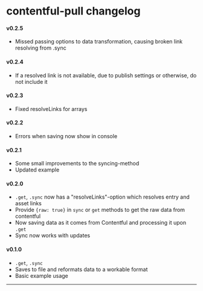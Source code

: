 # contentful-pull changelog

#### v0.2.5
  - Missed passing options to data transformation, causing broken link resolving from .sync

#### v0.2.4
  - If a resolved link is not available, due to publish settings or otherwise, do not include it

#### v0.2.3
  - Fixed resolveLinks for arrays

#### v0.2.2
  - Errors when saving now show in console

#### v0.2.1
  - Some small improvements to the syncing-method
  - Updated example

#### v0.2.0
  - `.get`, `.sync` now has a "resolveLinks"-option which resolves entry and asset links
  - Provide `{raw: true}` in `sync` or `get` methods to get the raw data from contentful
  - Now saving data as it comes from Contentful and processing it upon `.get`
  - Sync now works with updates

#### v0.1.0
  - `.get`, `.sync`
  - Saves to file and reformats data to a workable format
  - Basic example usage

---
